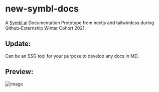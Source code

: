 # new-symbl-docs
A [Symbl.ai](https://symbl.ai) Documentation Prototype from nextjs and tailwindcss during Github-Externship Winter Cohort 2021.

## Update:
Can be an SSG tool for your purpose to develop any docs in MD.

## Preview:
![image](https://user-images.githubusercontent.com/65395607/202392940-e95a3ef9-b58a-4c54-9d20-4c54b7c367c4.png)


